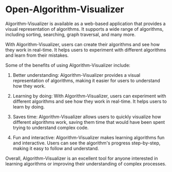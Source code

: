 # Open-Algorithm-Visualizer

Algorithm-Visualizer is available as a web-based application that provides a visual representation of algorithms. It supports a wide range of algorithms, including sorting, searching, graph traversal, and many more.

With Algorithm-Visualizer, users can create their algorithms and see how they work in real-time. It helps users to experiment with different algorithms and learn from their mistakes.

Some of the benefits of using Algorithm-Visualizer include:

1. Better understanding: Algorithm-Visualizer provides a visual representation of algorithms, making it easier for users to understand how they work.

2. Learning by doing: With Algorithm-Visualizer, users can experiment with different algorithms and see how they work in real-time. It helps users to learn by doing.

3. Saves time: Algorithm-Visualizer allows users to quickly visualize how different algorithms work, saving them time that would have been spent trying to understand complex code.

4. Fun and interactive: Algorithm-Visualizer makes learning algorithms fun and interactive. Users can see the algorithm's progress step-by-step, making it easy to follow and understand.

Overall, Algorithm-Visualizer is an excellent tool for anyone interested in learning algorithms or improving their understanding of complex processes.

